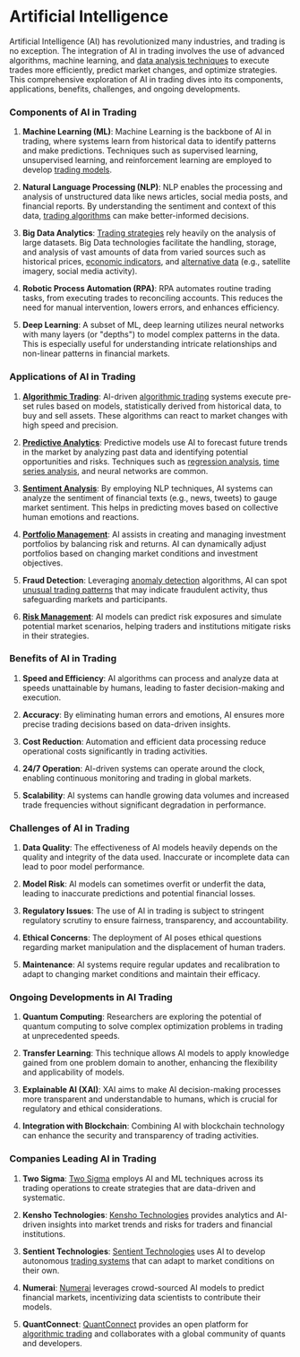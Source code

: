 # Artificial Intelligence

Artificial Intelligence (AI) has revolutionized many industries, and trading is no exception. The integration of AI in trading involves the use of advanced algorithms, machine learning, and [data analysis techniques](../d/data_analysis_techniques.md) to execute trades more efficiently, predict market changes, and optimize strategies. This comprehensive exploration of AI in trading dives into its components, applications, benefits, challenges, and ongoing developments.

### Components of AI in Trading

1. **Machine Learning (ML)**: 
   Machine Learning is the backbone of AI in trading, where systems learn from historical data to identify patterns and make predictions. Techniques such as supervised learning, unsupervised learning, and reinforcement learning are employed to develop [trading models](../t/trading_models.md).

2. **Natural Language Processing (NLP)**: 
   NLP enables the processing and analysis of unstructured data like news articles, social media posts, and financial reports. By understanding the sentiment and context of this data, [trading algorithms](../t/trading_algorithms.md) can make better-informed decisions.

3. **Big Data Analytics**: 
   [Trading strategies](../t/trading_strategies.md) rely heavily on the analysis of large datasets. Big Data technologies facilitate the handling, storage, and analysis of vast amounts of data from varied sources such as historical prices, [economic indicators](../e/economic_indicators.md), and [alternative data](../a/alternative_data.md) (e.g., satellite imagery, social media activity).

4. **Robotic Process Automation (RPA)**:
   RPA automates routine trading tasks, from executing trades to reconciling accounts. This reduces the need for manual intervention, lowers errors, and enhances efficiency.

5. **Deep Learning**:
   A subset of ML, deep learning utilizes neural networks with many layers (or "depths") to model complex patterns in the data. This is especially useful for understanding intricate relationships and non-linear patterns in financial markets.

### Applications of AI in Trading

1. **[Algorithmic Trading](../a/algorithmic_trading.md)**: 
   AI-driven [algorithmic trading](../a/algorithmic_trading.md) systems execute pre-set rules based on models, statistically derived from historical data, to buy and sell assets. These algorithms can react to market changes with high speed and precision.

2. **[Predictive Analytics](../p/predictive_analytics.md)**:
   Predictive models use AI to forecast future trends in the market by analyzing past data and identifying potential opportunities and risks. Techniques such as [regression analysis](../r/regression_analysis.md), [time series analysis](../t/time_series_analysis.md), and neural networks are common.

3. **[Sentiment Analysis](../s/sentiment_analysis.md)**:
   By employing NLP techniques, AI systems can analyze the sentiment of financial texts (e.g., news, tweets) to gauge market sentiment. This helps in predicting moves based on collective human emotions and reactions.

4. **[Portfolio Management](../p/portfolio_management.md)**: 
   AI assists in creating and managing investment portfolios by balancing risk and returns. AI can dynamically adjust portfolios based on changing market conditions and investment objectives.

5. **Fraud Detection**:
   Leveraging [anomaly detection](../a/anomaly_detection.md) algorithms, AI can spot [unusual trading patterns](../u/unusual_trading_patterns.md) that may indicate fraudulent activity, thus safeguarding markets and participants.

6. **[Risk Management](../r/risk_management.md)**: 
   AI models can predict risk exposures and simulate potential market scenarios, helping traders and institutions mitigate risks in their strategies.

### Benefits of AI in Trading

1. **Speed and Efficiency**:
   AI algorithms can process and analyze data at speeds unattainable by humans, leading to faster decision-making and execution.

2. **Accuracy**:
   By eliminating human errors and emotions, AI ensures more precise trading decisions based on data-driven insights.

3. **Cost Reduction**:
   Automation and efficient data processing reduce operational costs significantly in trading activities.

4. **24/7 Operation**:
   AI-driven systems can operate around the clock, enabling continuous monitoring and trading in global markets.

5. **Scalability**:
   AI systems can handle growing data volumes and increased trade frequencies without significant degradation in performance.

### Challenges of AI in Trading

1. **Data Quality**:
   The effectiveness of AI models heavily depends on the quality and integrity of the data used. Inaccurate or incomplete data can lead to poor model performance.

2. **Model Risk**:
   AI models can sometimes overfit or underfit the data, leading to inaccurate predictions and potential financial losses.

3. **Regulatory Issues**:
   The use of AI in trading is subject to stringent regulatory scrutiny to ensure fairness, transparency, and accountability.

4. **Ethical Concerns**:
   The deployment of AI poses ethical questions regarding market manipulation and the displacement of human traders.

5. **Maintenance**:
   AI systems require regular updates and recalibration to adapt to changing market conditions and maintain their efficacy.

### Ongoing Developments in AI Trading

1. **Quantum Computing**:
   Researchers are exploring the potential of quantum computing to solve complex optimization problems in trading at unprecedented speeds.

2. **Transfer Learning**:
   This technique allows AI models to apply knowledge gained from one problem domain to another, enhancing the flexibility and applicability of models.

3. **Explainable AI (XAI)**:
   XAI aims to make AI decision-making processes more transparent and understandable to humans, which is crucial for regulatory and ethical considerations.

4. **Integration with Blockchain**:
   Combining AI with blockchain technology can enhance the security and transparency of trading activities.

### Companies Leading AI in Trading

1. **Two Sigma**:
   [Two Sigma](https://www.twosigma.com/) employs AI and ML techniques across its trading operations to create strategies that are data-driven and systematic.

2. **Kensho Technologies**:
   [Kensho Technologies](https://www.kensho.com/) provides analytics and AI-driven insights into market trends and risks for traders and financial institutions.

3. **Sentient Technologies**:
   [Sentient Technologies](https://www.sentient.ai/) uses AI to develop autonomous [trading systems](../t/trading_systems.md) that can adapt to market conditions on their own.

4. **Numerai**:
   [Numerai](https://numer.ai/) leverages crowd-sourced AI models to predict financial markets, incentivizing data scientists to contribute their models.

5. **QuantConnect**:
   [QuantConnect](https://www.quantconnect.com/) provides an open platform for [algorithmic trading](../a/algorithmic_trading.md) and collaborates with a global community of quants and developers.